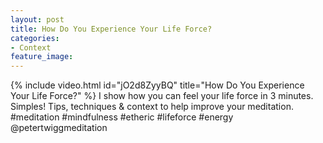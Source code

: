 ```yaml
---
layout: post
title: How Do You Experience Your Life Force?
categories:
- Context 
feature_image: 
---
```


{% include video.html id="jO2d8ZyyBQ" title="How Do You Experience Your Life Force?" %}
I show how you can feel your life force in 3 minutes. Simples!
Tips, techniques & context to help improve your meditation.
#meditation #mindfulness #etheric #lifeforce #energy @petertwiggmeditation
